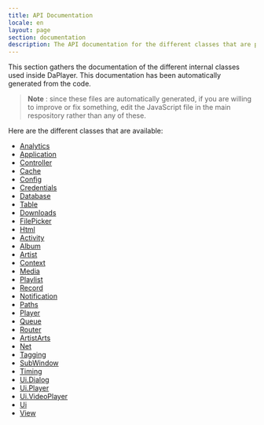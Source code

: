 ```yaml
---
title: API Documentation
locale: en
layout: page
section: documentation
description: The API documentation for the different classes that are present in the DaPlayer's code base.
---
```


This section gathers the documentation of the different internal
classes used inside DaPlayer. This documentation has been automatically
generated from the code.

> **Note** : since these files are automatically generated, if you
> are willing to improve or fix something, edit the JavaScript file
> in the main respository rather than any of these.

Here are the different classes that are available:

* [Analytics](analytics.html)
* [Application](application.html)
* [Controller](base/controller.html)
* [Cache](cache.html)
* [Config](config.html)
* [Credentials](credentials.html)
* [Database](database.html)
* [Table](database.html)
* [Downloads](downloads.html)
* [FilePicker](file_picker.html)
* [Html](html.html)
* [Activity](models/activity.html)
* [Album](models/album.html)
* [Artist](models/artist.html)
* [Context](models/context.html)
* [Media](models/media.html)
* [Playlist](models/playlist.html)
* [Record](models/record.html)
* [Notification](notification.html)
* [Paths](paths.html)
* [Player](player.html)
* [Queue](queue.html)
* [Router](router.html)
* [ArtistArts](services/artist_arts.html)
* [Net](services/net.html)
* [Tagging](services/tagging.html)
* [SubWindow](sub_window.html)
* [Timing](timing.html)
* [Ui.Dialog](ui/dialog.html)
* [Ui.Player](ui/player.html)
* [Ui.VideoPlayer](ui/video_player.html)
* [Ui](ui.html)
* [View](view.html)
